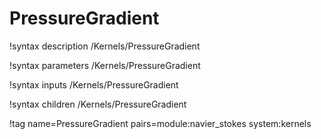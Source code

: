 # PressureGradient

!syntax description /Kernels/PressureGradient

!syntax parameters /Kernels/PressureGradient

!syntax inputs /Kernels/PressureGradient

!syntax children /Kernels/PressureGradient

!tag name=PressureGradient pairs=module:navier_stokes system:kernels
